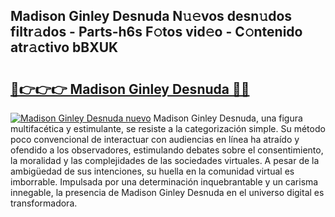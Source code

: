 ## Madison Ginley Desnuda N𝚞𝚎vos desn𝚞dos filtr𝚊dos - Parts-h6s F𝚘tos vid𝚎o - C𝚘ntenido atr𝚊ctivo bBXUK

# <h2><a href="http://mb83i4.tromn.icu/?c=Madison+Ginley+Desnuda">🔗👉👉👉 Madison Ginley Desnuda 🔗🔗</a></h2>

[![Madison Ginley Desnuda nuevo](https://i.imgur.com/pEAQMta.gif)](http://mb83i4.tromn.icu/?c=Madison+Ginley+Desnuda)
Madison Ginley Desnuda, una figura multifacética y estimulante, se resiste a la categorización simple. Su método poco convencional de interactuar con audiencias en línea ha atraído y ofendido a los observadores, estimulando debates sobre el consentimiento, la moralidad y las complejidades de las sociedades virtuales. A pesar de la ambigüedad de sus intenciones, su huella en la comunidad virtual es imborrable. Impulsada por una determinación inquebrantable y un carisma innegable, la presencia de Madison Ginley Desnuda en el universo digital es transformadora.
